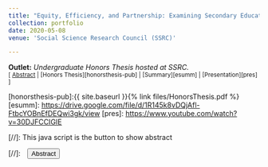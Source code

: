 ```yaml
---
title: "Equity, Efficiency, and Partnership: Examining Secondary Education in Kerala, India"
collection: portfolio
date: 2020-05-08
venue: 'Social Science Research Council (SSRC)'

---
```


**Outlet:** _Undergraduate Honors Thesis hosted at SSRC._
<br>
<small>[ <a href="#/" onclick="visib('honorsthesis')">Abstract</a> | [Honors Thesis][honorsthesis-pub] | [Summary][esumm] | [Presentation][pres] ]</small>

<div id="honorsthesis" style="display: none; text-align: justify; line-height: 1.2" ><small>
My yearlong Honors Thesis in International Relations & Economics was my first foray into formative independent research. It was also the single most valuable learning experience of my college career. From constructing a research puzzle, to scraping and cleaning data, to visualizing and analyzing, to writing and preparing for publication, the Honors Thesis was immersive in every step of the research process. Motivated by the works of Professors Karthik Muralidharan and Geeta Gandhi Kingdon in Indian education, I decided to explore secondary education in Kerala, India (my home state). I wanted to measure the progress of national programs funded by the Indian Government which emphasized a universal access to secondary education and had recently been implemented by state governments: the Right to Education Act and Rashtriya Madhyamik Shiksha Abhiyan.

Previous studies had found that these policies focused on input-based education (i.e. building more schools and classrooms, increasing funds for education) rather than the pedagogy and quality of instruction itself. As such, many considered these programs to be under-performers given the massive budget and campaigns during the initial rollouts. However, Kerala represented an interesting case study for me because it has traditionally outperformed other Indian states on metrics of development, especially in education. Perhaps India could learn from Kerala’s own rubric of education, and their integration of these national programs. With this puzzle in mind, I formulated three null hypotheses:

1. 𝑇ℎ𝑒𝑟𝑒 𝑖𝑠 𝑛𝑜 𝑟𝑒𝑙𝑎𝑡𝑖𝑜𝑛𝑠ℎ𝑖𝑝 𝑏𝑒𝑡𝑤𝑒𝑒𝑛 𝒂𝒄𝒄𝒆𝒔𝒔 𝑎𝑛𝑑 𝒍𝒆𝒂𝒓𝒏𝒊𝒏𝒈 𝒐𝒖𝒕𝒄𝒐𝒎𝒆𝒔.

2. 𝑇ℎ𝑒𝑟𝑒 𝑖𝑠 𝑛𝑜 𝑟𝑒𝑙𝑎𝑡𝑖𝑜𝑛𝑠ℎ𝑖𝑝 𝑏𝑒𝑡𝑤𝑒𝑒𝑛 𝒊𝒏𝒑𝒖𝒕𝒔 𝑎𝑛𝑑 𝒍𝒆𝒂𝒓𝒏𝒊𝒏𝒈 𝒐𝒖𝒕𝒄𝒐𝒎𝒆𝒔.

3. 𝑇ℎ𝑒𝑟𝑒 𝑖𝑠 𝑛𝑜 𝑟𝑒𝑙𝑎𝑡𝑖𝑜𝑛𝑠ℎ𝑖𝑝 𝑏𝑒𝑡𝑤𝑒𝑒𝑛 𝒔𝒄𝒉𝒐𝒐𝒍 𝒕𝒚𝒑𝒆 𝑎𝑛𝑑 𝒍𝒆𝒂𝒓𝒏𝒊𝒏𝒈 𝒐𝒖𝒕𝒄𝒐𝒎𝒆𝒔.

These hypotheses covered the breadth of the literature in education economics, which focused on the interplay of these features in determining learning outcomes. Furthermore, I decided to focus on the access and performance of historically marginalized groups in Kerala (and nationally). In order to perform the analysis, I merged data from Kerala’s state standardized test scores for secondary education (similar to our ACT), with national and state-level data on school inputs and infrastructure. I ran three preliminary estimation models: 1. a simple OLS regression with district controls, interaction terms, and clustered standard errors; 2. a fixed effects regression, which control for a school’s location within one of Kerala’s unique fourteen districts; 3. a principal component analysis model to collapse a larger range of district-level covariates and correct for minor collinearity in the fixed effects model.

The analysis suggests a negative relationship between disadvantaged enrollment and performance for minority castes and religions, a positive relationship between private education and learning outcomes, and no clear relationship between inputs and learning outcomes. Access appears to have increased for certain disadvantaged groups, across all school types. On the other hand, across all specifications, schools with higher enrollments of Scheduled Caste (SC) and Scheduled Tribe (ST) students perform worse than those with students from the General Caste. Thus, even in the best case of education, the most disadvantaged groups perform poorly relative to their peers. However, there are clearly heterogenous effects.
</small><br><br/></div>

[honorsthesis-pub]:{{ site.baseurl }}{% link files/HonorsThesis.pdf %}
[esumm]: https://drive.google.com/file/d/1R145k8vDQjAfl-FtbcYOBnEfDEQwi3gk/view
[pres]: https://www.youtube.com/watch?v=30DJFCCIGIE

[//]: This java script is the button to show abstract
<script>
 function visib(id) {
  var x = document.getElementById(id);
  if (x.style.display === "block") {
    x.style.display = "none";
  } else {
    x.style.display = "block";
  }
}
</script>

[//]:&emsp;<button onclick="visib('honorsthesis')" class="btn btn--inverse btn--small">Abstract</button>
